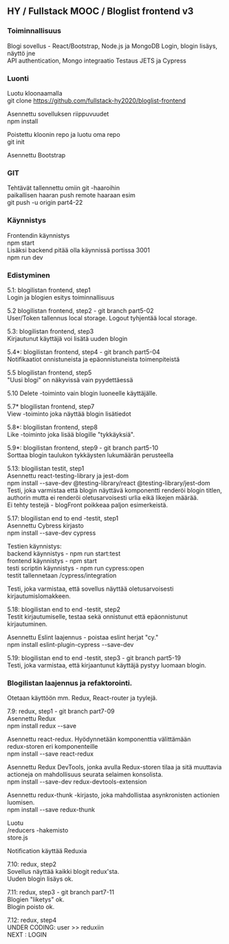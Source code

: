 
## HY / Fullstack MOOC / Bloglist frontend v3

### Toiminnallisuus  

Blogi sovellus - React/Bootstrap, Node.js ja MongoDB 
Login, blogin lisäys, näyttö jne  
API authentication, Mongo integraatio
Testaus JETS ja Cypress
 

### Luonti  

Luotu kloonaamalla  
git clone https://github.com/fullstack-hy2020/bloglist-frontend  

Asennettu sovelluksen riippuvuudet  
npm install  

Poistettu kloonin repo ja luotu oma repo  
git init  

Asennettu Bootstrap  

### GIT

Tehtävät tallennettu omiin git -haaroihin  
paikallisen haaran push remote haaraan esim  
git push -u origin part4-22  

### Käynnistys  
Frontendin käynnistys  
npm start  
Lisäksi backend pitää olla käynnissä portissa 3001  
npm run dev  

### Edistyminen

5.1: blogilistan frontend, step1  
Login ja blogien esitys toiminnallisuus  

5.2 blogilistan frontend, step2 - git branch part5-02  
User/Token tallennus local storage. Logout tyhjentää local storage.  

5.3: blogilistan frontend, step3  
Kirjautunut käyttäjä voi lisätä uuden blogin  

5.4*: blogilistan frontend, step4  - git branch part5-04  
Notifikaatiot onnistuneista ja epäonnistuneista toimenpiteistä  

5.5 blogilistan frontend, step5  
"Uusi blogi" on näkyvissä vain pyydettäessä  

5.10
Delete -toiminto vain blogin luoneelle käyttäjälle.  

5.7* blogilistan frontend, step7  
View -toiminto joka näyttää blogin lisätiedot  

5.8*: blogilistan frontend, step8  
Like -toiminto joka lisää blogille "tykkäyksiä".  

5.9*: blogilistan frontend, step9  - git branch part5-10  
Sorttaa blogin taulukon tykkäysten lukumäärän perusteella   

5.13: blogilistan testit, step1  
Asennettu react-testing-library ja jest-dom  
npm install --save-dev @testing-library/react @testing-library/jest-dom  
Testi, joka varmistaa että blogin näyttävä komponentti renderöi blogin titlen,  
authorin mutta ei renderöi oletusarvoisesti urlia eikä likejen määrää.  
Ei tehty testejä - blogFront poikkeaa paljon esimerkeistä.   

5.17: blogilistan end to end -testit, step1  
Asennettu Cybress kirjasto  
npm install --save-dev cypress  

Testien käynnistys:  
backend käynnistys - npm run start:test  
frontend käynnistys - npm start   
testi scriptin käynnistys - npm run cypress:open  
testit tallennetaan /cypress/integration

Testi, joka varmistaa, että sovellus näyttää oletusarvoisesti kirjautumislomakkeen.  

5.18: blogilistan end to end -testit, step2  
Testit kirjautumiselle, testaa sekä onnistunut että epäonnistunut kirjautuminen.  

Asennettu Eslint laajennus - poistaa eslint herjat "cy."  
npm install eslint-plugin-cypress --save-dev  

5.19: blogilistan end to end -testit, step3  - git branch part5-19  
Testi, joka varmistaa, että kirjaantunut käyttäjä pystyy luomaan blogin.  


### Blogilistan laajennus ja refaktorointi.  
Otetaan käyttöön mm. Redux, React-router ja tyylejä.  

7.9: redux, step1  - git branch part7-09  
Asennettu Redux  
npm install redux --save  

Asennettu react-redux. Hyödynnetään <Provider /> komponenttia välittämään  
redux-storen eri komponenteille  
npm install --save react-redux  

Asennettu Redux DevTools, jonka avulla Redux-storen tilaa ja sitä muuttavia  
actioneja on mahdollisuus seurata selaimen konsolista.  
npm install --save-dev redux-devtools-extension  

Asennettu redux-thunk -kirjasto, joka mahdollistaa asynkronisten actionien luomisen.  
npm install --save redux-thunk  

Luotu  
/reducers -hakemisto  
store.js 

Notification käyttää Reduxia  

7.10: redux, step2  
Sovellus näyttää kaikki blogit redux'sta.  
Uuden blogin lisäys ok.    

7.11: redux, step3  - git branch part7-11  
Blogien "liketys" ok.  
Blogin poisto ok.  

7.12: redux, step4  
UNDER CODING: user >> reduxiin   
NEXT : LOGIN




